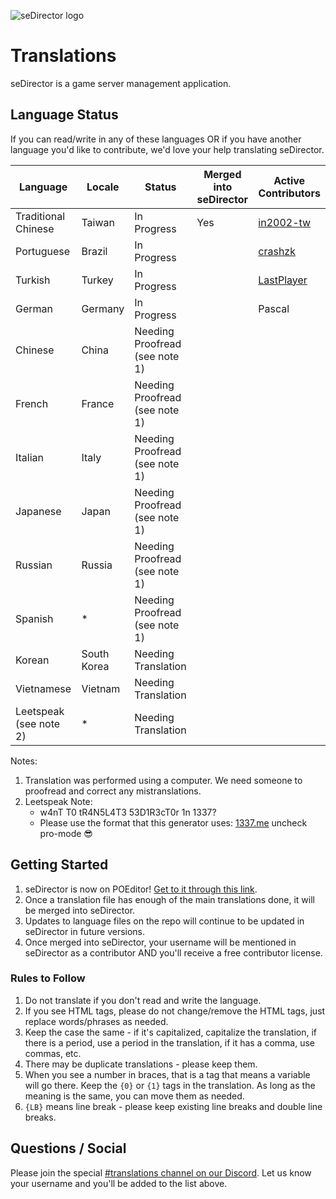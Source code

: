 ![seDirector logo](https://sedirector.net/assets/images/logo.jpg)

# Translations

seDirector is a game server management application.

## Language Status

If you can read/write in any of these languages OR if you have another language you'd like to contribute, we'd love your help translating seDirector.

|Language|Locale|Status|Merged into seDirector|Active Contributors|
|--|--|--|--|--|
|Traditional Chinese|Taiwan|In Progress|Yes|[in2002-tw](https://github.com/in2002-tw)|
|Portuguese|Brazil|In Progress||[crashzk](https://github.com/crashzk)|
|Turkish|Turkey|In Progress||[LastPlayer](https://github.com/LastPlayerTR)|
|German|Germany|In Progress||Pascal|
|Chinese|China|Needing Proofread (see note 1)|||
|French|France|Needing Proofread (see note 1)|||
|Italian|Italy|Needing Proofread (see note 1)|||
|Japanese|Japan|Needing Proofread (see note 1)|||
|Russian|Russia|Needing Proofread (see note 1)|||
|Spanish|*|Needing Proofread (see note 1)|||
|Korean|South Korea|Needing Translation|||
|Vietnamese|Vietnam|Needing Translation|||
|Leetspeak (see note 2)|*|Needing Translation|||

Notes:
1. Translation was performed using a computer. We need someone to proofread and correct any mistranslations.
2. Leetspeak Note:
   - w4nT T0 tR4N5L4T3 53D1R3cT0r 1n 1337?
   - Please use the format that this generator uses: [1337.me](https://1337.me) uncheck pro-mode 😎

## Getting Started

1.  seDirector is now on POEditor! [Get to it through this link](https://sedirector.net/translations/poeditor).
2.  Once a translation file has enough of the main translations done, it will be merged into seDirector.
3.  Updates to language files on the repo will continue to be updated in seDirector in future versions.
4.  Once merged into seDirector, your username will be mentioned in seDirector as a contributor AND you'll receive a free contributor license.

### Rules to Follow

1.  Do not translate if you don't read and write the language.
2.  If you see HTML tags, please do not change/remove the HTML tags, just replace words/phrases as needed.
3.  Keep the case the same - if it's capitalized, capitalize the translation, if there is a period, use a period in the translation, if it has a comma, use commas, etc.
4.  There may be duplicate translations - please keep them.
5.  When you see a number in braces, that is a tag that means a variable will go there. Keep the `{0}` or `{1}` tags in the translation. As long as the meaning is the same, you can move them as needed.
6.  `{LB}` means line break - please keep existing line breaks and double line breaks.

## Questions / Social

Please join the special [#translations channel on our Discord](https://sedirector.net/discord/translations). Let us know your username and you'll be added to the list above.
